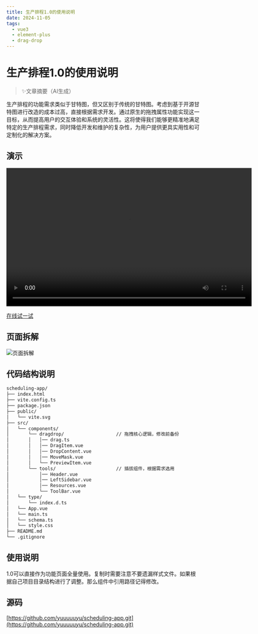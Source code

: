 ```yaml
---
title: 生产排程1.0的使用说明
date: 2024-11-05
tags: 
  - vue3
  - element-plus
  - drag-drop
---
```


# 生产排程1.0的使用说明

> ✨文章摘要（AI生成）

<!-- DESC SEP -->
生产排程的功能需求类似于甘特图，但又区别于传统的甘特图。考虑到基于开源甘特图进行改造的成本过高，直接根据需求开发。通过原生的拖拽属性功能实现这一目标，从而提高用户的交互体验和系统的灵活性。这将使得我们能够更精准地满足特定的生产排程需求，同时降低开发和维护的复杂性，为用户提供更具实用性和可定制化的解决方案。
<!-- DESC SEP -->


## 演示
<video width="640" height="360" controls>
    <source src="https://ebugs.l2.bb1a.cn/drawing-bed/works/schedule.preview.mov" type="video/mp4">
    您的浏览器不支持 HTML5 视频标签。
</video>

[在线试一试](https://ebugs.l2.bb1a.cn/schedule/)

## 页面拆解
![页面拆解](https://ebugs.l2.bb1a.cn/drawing-bed/works/schedule.doc.png)

## 代码结构说明

```md
scheduling-app/
├── index.html
├── vite.config.ts
├── package.json
├── public/
│   └── vite.svg
├── src/
│   └── components/
│       └── dragdrop/                   // 拖拽核心逻辑，修改前备份
│       │   │── drag.ts             
│       │   │── DragItem.vue
│       │   │── DropContent.vue
│       │   │── MoveMask.vue
│       │   └── PreviewItem.vue
│       └── tools/                      // 插拔组件，根据需求选用
│           │── Header.vue
│           │── LeftSidebar.vue
│           │── Resources.vue
│           └── ToolBar.vue
│   └── type/
│       └── index.d.ts
│   └── App.vue
│   └── main.ts
│   └── schema.ts
│   └── style.css
├── README.md
└── .gitignore
```

## 使用说明

1.0可以直接作为功能页面全量使用。复制时需要注意不要遗漏样式文件。如果根据自己项目目录结构进行了调整。那么组件中引用路径记得修改。

## 源码
[https://github.com/yuuuuuyu/scheduling-app.git](https://github.com/yuuuuuyu/scheduling-app.git)